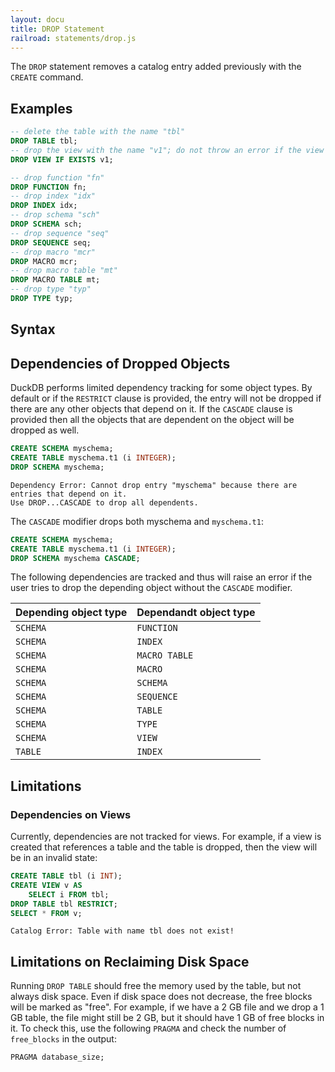 ```yaml
---
layout: docu
title: DROP Statement
railroad: statements/drop.js
---
```


The `DROP` statement removes a catalog entry added previously with the `CREATE` command.

## Examples

```sql
-- delete the table with the name "tbl"
DROP TABLE tbl;
-- drop the view with the name "v1"; do not throw an error if the view does not exist
DROP VIEW IF EXISTS v1;
```

```sql
-- drop function "fn"
DROP FUNCTION fn;
-- drop index "idx"
DROP INDEX idx;
-- drop schema "sch"
DROP SCHEMA sch;
-- drop sequence "seq"
DROP SEQUENCE seq;
-- drop macro "mcr"
DROP MACRO mcr;
-- drop macro table "mt"
DROP MACRO TABLE mt;
-- drop type "typ"
DROP TYPE typ;
```

## Syntax

<div id="rrdiagram"></div>

## Dependencies of Dropped Objects

DuckDB performs limited dependency tracking for some object types.
By default or if the `RESTRICT` clause is provided, the entry will not be dropped if there are any other objects that depend on it.
If the `CASCADE` clause is provided then all the objects that are dependent on the object will be dropped as well.

```sql
CREATE SCHEMA myschema;
CREATE TABLE myschema.t1 (i INTEGER);
DROP SCHEMA myschema;
```

```text
Dependency Error: Cannot drop entry "myschema" because there are entries that depend on it.
Use DROP...CASCADE to drop all dependents.
```

The `CASCADE` modifier drops both myschema and `myschema.t1`:

```sql
CREATE SCHEMA myschema;
CREATE TABLE myschema.t1 (i INTEGER);
DROP SCHEMA myschema CASCADE;
```

The following dependencies are tracked and thus will raise an error if the user tries to drop the depending object without the `CASCADE` modifier.

| Depending object type | Dependandt object type |
|--|--|
| `SCHEMA` | `FUNCTION` |
| `SCHEMA` | `INDEX` |
| `SCHEMA` | `MACRO TABLE` |
| `SCHEMA` | `MACRO` |
| `SCHEMA` | `SCHEMA` |
| `SCHEMA` | `SEQUENCE` |
| `SCHEMA` | `TABLE` |
| `SCHEMA` | `TYPE` |
| `SCHEMA` | `VIEW` |
| `TABLE`  | `INDEX` |

## Limitations

### Dependencies on Views

Currently, dependencies are not tracked for views. For example, if a view is created that references a table and the table is dropped, then the view will be in an invalid state:

```sql
CREATE TABLE tbl (i INT);
CREATE VIEW v AS
    SELECT i FROM tbl;
DROP TABLE tbl RESTRICT;
SELECT * FROM v;
```

```text
Catalog Error: Table with name tbl does not exist!
```

## Limitations on Reclaiming Disk Space

Running `DROP TABLE` should free the memory used by the table, but not always disk space.
Even if disk space does not decrease, the free blocks will be marked as "free".
For example, if we have a 2 GB file and we drop a 1 GB table, the file might still be 2 GB, but it should have 1 GB of free blocks in it.
To check this, use the following `PRAGMA` and check the number of `free_blocks` in the output:

```sql
PRAGMA database_size;
```
